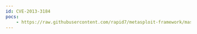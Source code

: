 ```yaml
---
id: CVE-2013-3184
pocs:
    - https://raw.githubusercontent.com/rapid7/metasploit-framework/master/modules/exploits/windows/browser/ms13_059_cflatmarkuppointer.rb
---
```

